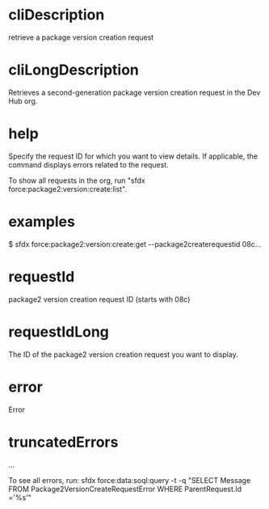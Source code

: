 # cliDescription

retrieve a package version creation request

# cliLongDescription

Retrieves a second-generation package version creation request in the Dev Hub org.

# help

Specify the request ID for which you want to view details. If applicable, the command displays errors related to the request.

To show all requests in the org, run "sfdx force:package2:version:create:list".

# examples

$ sfdx force:package2:version:create:get --package2createrequestid 08c...

# requestId

package2 version creation request ID (starts with 08c)

# requestIdLong

The ID of the package2 version creation request you want to display.

# error

Error

# truncatedErrors

...

To see all errors, run: sfdx force:data:soql:query -t -q "SELECT Message FROM Package2VersionCreateRequestError WHERE ParentRequest.Id ='%s'"
